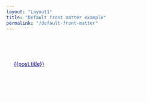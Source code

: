 ```yaml
---
layout: "Layout1"
title: "Default front matter example"
permalink: "/default-front-matter"
---
```



<h3 style="color:white;">  Default front matter Navigation list </h3>

<div style="color:white">
{% for post in site.posts%}
<li>
<a style="color: darkblue" href="{{post.url}}"> {{post.title}}</a>
</li>
{% endfor %}



{% for people in site.data.people %}
{{people.name}} , {{people.Occupation}}
<br>
{% endfor %}

</div>
